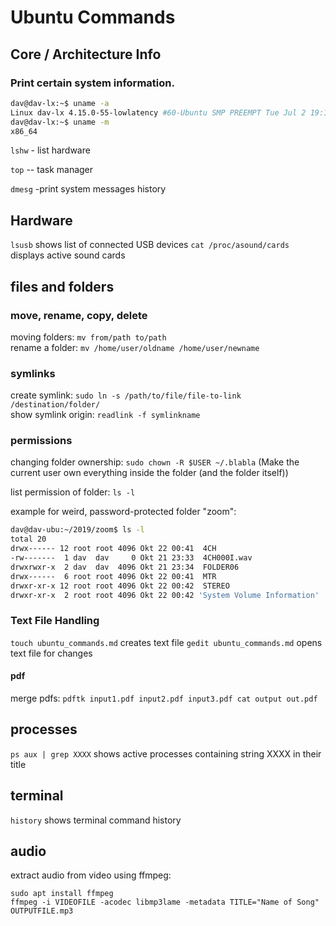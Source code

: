 # Ubuntu Commands

## Core / Architecture Info

### Print certain system information.

``` bash 
dav@dav-lx:~$ uname -a
Linux dav-lx 4.15.0-55-lowlatency #60-Ubuntu SMP PREEMPT Tue Jul 2 19:11:22 UTC 2019 x86_64 x86_64 x86_64 GNU/Linux
dav@dav-lx:~$ uname -m
x86_64
```

`lshw` - list hardware

`top` -- task manager

`dmesg`	-print system messages history 


## Hardware
`lsusb` shows list of connected USB devices
`cat /proc/asound/cards` displays active sound cards



## files and folders

### move, rename, copy, delete
moving folders: `mv from/path to/path`  
rename a folder: `mv /home/user/oldname /home/user/newname`  

### symlinks
create symlink: `sudo ln -s /path/to/file/file-to-link /destination/folder/`  
show symlink origin: `readlink -f symlinkname`

### permissions
changing folder ownership: `sudo chown -R $USER ~/.blabla` (Make the current user own everything inside the folder (and the folder itself))  

list permission of folder: `ls -l`

example for weird, password-protected folder "zoom":  
``` bash
dav@dav-ubu:~/2019/zoom$ ls -l
total 20
drwx------ 12 root root 4096 Okt 22 00:41  4CH
-rw-------  1 dav  dav     0 Okt 21 23:33  4CH000I.wav
drwxrwxr-x  2 dav  dav  4096 Okt 21 23:34  FOLDER06
drwx------  6 root root 4096 Okt 22 00:41  MTR
drwxr-xr-x 12 root root 4096 Okt 22 00:42  STEREO
drwxr-xr-x  2 root root 4096 Okt 22 00:42 'System Volume Information'
```

### Text File Handling

`touch ubuntu_commands.md` creates text file
`gedit ubuntu_commands.md` opens text file for changes

#### pdf
merge pdfs: `pdftk input1.pdf input2.pdf input3.pdf cat output out.pdf`



## processes
`ps aux | grep XXXX` shows active processes containing string XXXX in their title


## terminal

`history` shows terminal command history


## audio
extract audio from video using ffmpeg:
```
sudo apt install ffmpeg
ffmpeg -i VIDEOFILE -acodec libmp3lame -metadata TITLE="Name of Song" OUTPUTFILE.mp3
```

